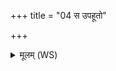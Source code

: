 +++
title = "04 स उपहूतो"

+++
<details><summary>मूलम् (WS)</summary>

स उपहूतो देवेषु भक्षयत्युपहूतस्तस्मिन् यद्देवेषु विश्वरूपम् ।  
देवेषु तपति देवेष्वाभाति स्वर्गलोक भवति य एवं वेद ॥ ४ ॥
</details>